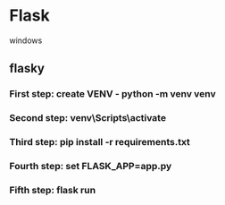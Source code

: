 # Flask 
windows
## flasky
### First step: create VENV - python -m venv venv
### Second step: venv\Scripts\activate
### Third step: pip install -r requirements.txt
### Fourth step: set FLASK_APP=app.py
### Fifth step: flask run
